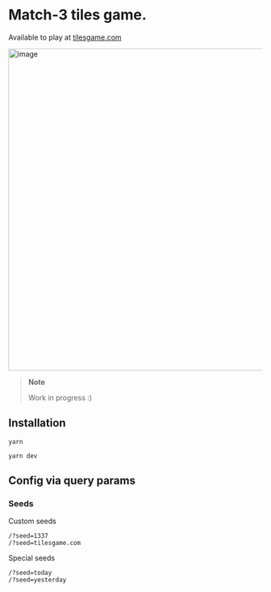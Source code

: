 # Match-3 tiles game.

Available to play at [tilesgame.com](https://www.tilesgame.com)

<img width="637" alt="image" src="https://user-images.githubusercontent.com/8494120/202804746-ae9b47d5-8478-470d-992b-fa6c683a969f.png">

> **Note**
>
> Work in progress :)

## Installation

```
yarn
```

```
yarn dev
```

## Config via query params

### Seeds

Custom seeds

```
/?seed=1337
/?seed=tilesgame.com
```

Special seeds

```
/?seed=today
/?seed=yesterday
```
